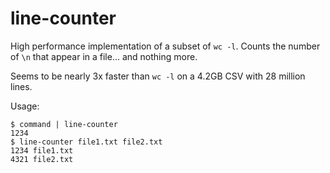 # line-counter

High performance implementation of a subset of `wc -l`. Counts the number of `\n` that appear in a file... and nothing more.

Seems to be nearly 3x faster than `wc -l` on a 4.2GB CSV with 28 million lines.

Usage:

```console
$ command | line-counter
1234
$ line-counter file1.txt file2.txt
1234 file1.txt
4321 file2.txt
```
